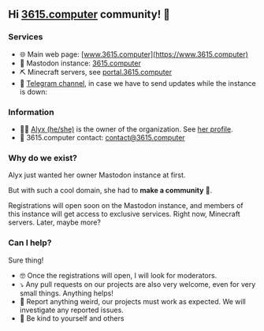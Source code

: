 ## Hi [3615.computer](https://www.3615.computer) community! 👋

### Services
- 🌐 Main web page: [www.3615.computer](https://www.3615.computer)
- 🐘 Mastodon instance: [3615.computer](https://www.3615.computer)
- ⛏️ Minecraft servers, see [portal.3615.computer](https://portal.3615.computer)
- 💬 [Telegram channel](https://t.me/+7av7NhuzeBdjNTNk), in case we have to send updates while the instance is down: 

### Information
- 🏳️‍🌈 [Alyx (he/she)](https://github.com/VictorBersy/) is the owner of the organization. See [her profile](https://github.com/VictorBersy#hi-there).
- 📧 3615.computer contact: [contact@3615.computer](mailto:contact@3615.computer)

### Why do we exist?
Alyx just wanted her owner Mastodon instance at first. 

But with such a cool domain, she had to **make a community** 👥.

Registrations will open soon on the Mastodon instance, and members of this instance will get access to exclusive services. Right now, Minecraft servers. Later, maybe more?

### Can I help?

Sure thing! 
- 🤓 Once the registrations will open, I will look for moderators.
- ⤵️ Any pull requests on our projects are also very welcome, even for very small things. Anything helps!
- 📧 Report anything weird, our projects must work as expected. We will investigate any reported issues.
- 🥰 Be kind to yourself and others
